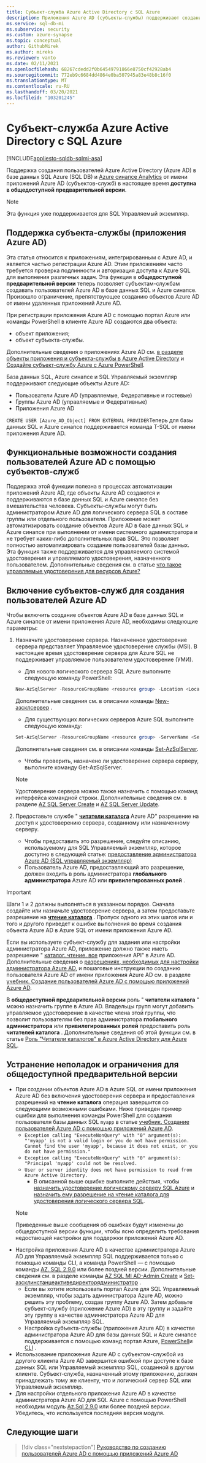 ```yaml
---
title: Субъект-служба Azure Active Directory с SQL Azure
description: Приложения Azure AD (субъекты-службы) поддерживают создание пользователей Azure AD в базе данных SQL Azure, Управляемый экземпляр Azure SQL и Azure синапсе Analytics.
ms.service: sql-db-mi
ms.subservice: security
ms.custom: azure-synapse
ms.topic: conceptual
author: GithubMirek
ms.author: mireks
ms.reviewer: vanto
ms.date: 02/11/2021
ms.openlocfilehash: 68267cdedd2f0b64549791866e8750cf42928ab4
ms.sourcegitcommit: 772eb9c6684dd4864e0ba507945a83e48b8c16f0
ms.translationtype: MT
ms.contentlocale: ru-RU
ms.lasthandoff: 03/20/2021
ms.locfileid: "103201245"
---
```

# <a name="azure-active-directory-service-principal-with-azure-sql"></a>Субъект-служба Azure Active Directory с SQL Azure

[!INCLUDE[appliesto-sqldb-sqlmi-asa](../includes/appliesto-sqldb-sqlmi-asa.md)]

Поддержка создания пользователей Azure Active Directory (Azure AD) в базе данных SQL Azure (SQL DB) и [Azure синапсе Analytics](../../synapse-analytics/sql-data-warehouse/sql-data-warehouse-overview-what-is.md) от имени приложений Azure AD (субъектов-служб) в настоящее время **доступна в общедоступной предварительной версии**.

> [!NOTE]
> Эта функция уже поддерживается для SQL Управляемый экземпляр.

## <a name="service-principal-azure-ad-applications-support"></a>Поддержка субъекта-службы (приложения Azure AD)

Эта статья относится к приложениям, интегрированным с Azure AD, и является частью регистрации Azure AD. Этим приложениям часто требуется проверка подлинности и авторизация доступа к Azure SQL для выполнения различных задач. Эта функция в **общедоступной предварительной версии** теперь позволяет субъектам-службам создавать пользователей Azure AD в базе данных SQL и Azure синапсе. Произошло ограничение, препятствующее созданию объектов Azure AD от имени удаленных приложений Azure AD.

При регистрации приложения Azure AD с помощью портал Azure или команды PowerShell в клиенте Azure AD создаются два объекта:

- объект приложения;
- объект субъекта-службы.

Дополнительные сведения о приложениях Azure AD см. [в разделе объекты приложения и субъекта-службы в Azure Active Directory](../../active-directory/develop/app-objects-and-service-principals.md) и [Создайте субъект-службу Azure с Azure PowerShell](/powershell/azure/create-azure-service-principal-azureps).

База данных SQL, Azure синапсе и SQL Управляемый экземпляр поддерживают следующие объекты Azure AD:

- Пользователи Azure AD (управляемые, Федеративные и гостевые)
- Группы Azure AD (управляемые и Федеративные)
-  Приложения Azure AD 

`CREATE USER [Azure_AD_Object] FROM EXTERNAL PROVIDER`Теперь для базы данных SQL и Azure синапсе поддерживается команда T-SQL от имени приложения Azure AD.

## <a name="functionality-of-azure-ad-user-creation-using-service-principals"></a>Функциональные возможности создания пользователей Azure AD с помощью субъектов-служб

Поддержка этой функции полезна в процессах автоматизации приложений Azure AD, где объекты Azure AD создаются и поддерживаются в базе данных SQL и Azure синапсе без вмешательства человека. Субъекты-службы могут быть администратором Azure AD для логического сервера SQL в составе группы или отдельного пользователя. Приложение может автоматизировать создание объектов Azure AD в базе данных SQL и Azure синапсе при выполнении от имени системного администратора и не требует каких-либо дополнительных прав SQL. Это позволяет полностью автоматизировать создание пользователей базы данных. Эта функция также поддерживается для управляемого системой удостоверения и управляемого удостоверения, назначенного пользователем. Дополнительные сведения см. в статье [что такое управляемые удостоверения для ресурсов Azure?](../../active-directory/managed-identities-azure-resources/overview.md)

## <a name="enable-service-principals-to-create-azure-ad-users"></a>Включение субъектов-служб для создания пользователей Azure AD

Чтобы включить создание объектов Azure AD в базе данных SQL и Azure синапсе от имени приложения Azure AD, необходимы следующие параметры:

1. Назначьте удостоверение сервера. Назначенное удостоверение сервера представляет Управляемое удостоверение службы (MSI). В настоящее время удостоверение сервера для Azure SQL не поддерживает управляемое пользователем удостоверение (УМИ).
    - Для нового логического сервера SQL Azure выполните следующую команду PowerShell:
    
    ```powershell
    New-AzSqlServer -ResourceGroupName <resource group> -Location <Location name> -ServerName <Server name> -ServerVersion "12.0" -SqlAdministratorCredentials (Get-Credential) -AssignIdentity
    ```

    Дополнительные сведения см. в описании команды [New-азсклсервер](/powershell/module/az.sql/new-azsqlserver) .

    - Для существующих логических серверов Azure SQL выполните следующую команду:
    
    ```powershell
    Set-AzSqlServer -ResourceGroupName <resource group> -ServerName <Server name> -AssignIdentity
    ```

    Дополнительные сведения см. в описании команды [Set-AzSqlServer](/powershell/module/az.sql/set-azsqlserver).

    - Чтобы проверить, назначено ли удостоверение сервера серверу, выполните команду Get-AzSqlServer.

    > [!NOTE]
    > Удостоверение сервера можно также назначить с помощью команд интерфейса командной строки. Дополнительные сведения см. в разделе [AZ SQL Server Create](/cli/azure/sql/server#az-sql-server-create) и [AZ SQL Server Update](/cli/azure/sql/server#az-sql-server-update).

2. Предоставьте службе " [**читатели каталога**](../../active-directory/roles/permissions-reference.md#directory-readers) Azure AD" разрешение на доступ к удостоверению сервера, созданному или назначенному серверу.
    - Чтобы предоставить это разрешение, следуйте описанию, используемому для SQL Управляемый экземпляр, которое доступно в следующей статье: [предоставление администратора Azure AD (SQL управляемый экземпляр)](authentication-aad-configure.md?tabs=azure-powershell#provision-azure-ad-admin-sql-managed-instance)
    - Пользователь Azure AD, предоставляющий это разрешение, должен входить в роль администратора **глобального администратора** Azure AD или **привилегированных ролей** .

> [!IMPORTANT]
> Шаги 1 и 2 должны выполняться в указанном порядке. Сначала создайте или назначьте удостоверение сервера, а затем предоставьте разрешение на [**чтение каталога**](../../active-directory/roles/permissions-reference.md#directory-readers) . Пропуск одного из этих шагов или и того и другого приведет к ошибке выполнения во время создания объекта Azure AD в Azure SQL от имени приложения Azure AD.
>
> Если вы используете субъект-службу для задания или настройки администратора Azure AD, приложение должно также иметь разрешение " [каталог. чтение. все](/graph/permissions-reference#application-permissions-18) приложения API" в Azure AD. Дополнительные сведения о [разрешениях, необходимых для настройки администратора Azure AD](authentication-aad-service-principal-tutorial.md#permissions-required-to-set-or-unset-the-azure-ad-admin), и пошаговые инструкции по созданию пользователя Azure AD от имени приложения Azure AD см. в разделе [учебник. Создание пользователей Azure AD с помощью приложений Azure AD](authentication-aad-service-principal-tutorial.md).
>
> В **общедоступной предварительной версии** роль " **читатели каталога** " можно назначить группе в Azure AD. Владельцы групп могут добавить управляемое удостоверение в качестве члена этой группы, что позволит пользователям без прав администратора **глобального администратора** или **привилегированных ролей** предоставить роль **читателей каталога** . Дополнительные сведения об этой функции см. в статье [Роль "Читатели каталогов" в Azure Active Directory для Azure SQL](authentication-aad-directory-readers-role.md).

## <a name="troubleshooting-and-limitations-for-public-preview"></a>Устранение неполадок и ограничения для общедоступной предварительной версии

- При создании объектов Azure AD в Azure SQL от имени приложения Azure AD без включения удостоверения сервера и предоставления разрешений на **чтение каталога** операция завершится со следующими возможными ошибками. Ниже приведен пример ошибки для выполнения команды PowerShell для создания пользователя базы данных SQL `myapp` в статье [учебник. Создание пользователей Azure AD с помощью приложений Azure AD](authentication-aad-service-principal-tutorial.md).
    - `Exception calling "ExecuteNonQuery" with "0" argument(s): "'myapp' is not a valid login or you do not have permission. Cannot find the user 'myapp', because it does not exist, or you do not have permission."`
    - `Exception calling "ExecuteNonQuery" with "0" argument(s): "Principal 'myapp' could not be resolved.`
    - `User or server identity does not have permission to read from Azure Active Directory.`
      - В описанной выше ошибке выполните действия, чтобы [назначить удостоверение логическому серверу SQL Azure](authentication-aad-service-principal-tutorial.md#assign-an-identity-to-the-azure-sql-logical-server) и [назначить ему разрешение на чтение каталога для удостоверения логического сервера SQL](authentication-aad-service-principal-tutorial.md#assign-directory-readers-permission-to-the-sql-logical-server-identity).
    > [!NOTE]
    > Приведенные выше сообщения об ошибках будут изменены до общедоступной версии функции, чтобы ясно определить требования недостающей настройки для поддержки приложений Azure AD.
- Настройка приложения Azure AD в качестве администратора Azure AD для Управляемый экземпляр SQL поддерживается только с помощью команды CLI, а команда PowerShell — с помощью команды [AZ. SQL 2.9.0](https://www.powershellgallery.com/packages/Az.Sql/2.9.0) или более поздней версии. Дополнительные сведения см. в разделе команды [AZ SQL MI AD-Admin Create](/cli/azure/sql/mi/ad-admin#az-sql-mi-ad-admin-create) и [Set-азсклинстанцеактиведиректорядминистратор](/powershell/module/az.sql/set-azsqlinstanceactivedirectoryadministrator) . 
    - Если вы хотите использовать портал Azure для SQL Управляемый экземпляр, чтобы задать администратора Azure AD, можно решить эту проблему, создав группу Azure AD. Затем добавьте субъект-службу (приложение Azure AD) в эту группу и задайте эту группу в качестве администратора Azure AD для Управляемый экземпляр SQL.
    - Настройка субъекта-службы (приложения Azure AD) в качестве администратора Azure AD для базы данных SQL и Azure синапсе поддерживается с помощью команд портал Azure, [PowerShell](authentication-aad-configure.md?tabs=azure-powershell#powershell-for-sql-database-and-azure-synapse)и [CLI](authentication-aad-configure.md?tabs=azure-cli#powershell-for-sql-database-and-azure-synapse) .
- Использование приложения Azure AD с субъектом-службой из другого клиента Azure AD завершится ошибкой при доступе к базе данных SQL или Управляемый экземпляр SQL, созданной в другом клиенте. Субъект-служба, назначенный этому приложению, должен принадлежать тому же клиенту, что и логический сервер SQL или Управляемый экземпляр.
- Для настройки отдельного приложения Azure AD в качестве администратора Azure AD для SQL Azure с помощью PowerShell необходим модуль [Az.Sql 2.9.0](https://www.powershellgallery.com/packages/Az.Sql/2.9.0) или более поздней версии. Убедитесь, что используется последняя версия модуля.

## <a name="next-steps"></a>Следующие шаги

> [!div class="nextstepaction"]
> [Руководство по созданию пользователей Azure AD с помощью приложений Azure AD](authentication-aad-service-principal-tutorial.md)
